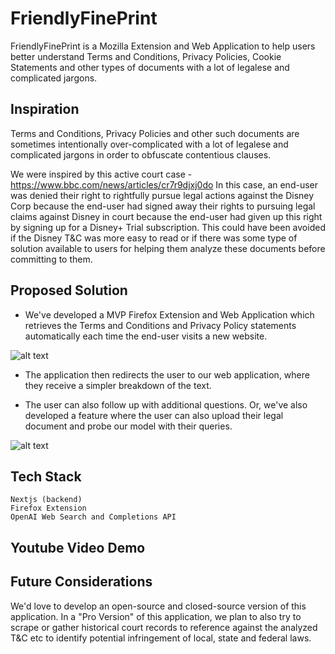 # FriendlyFinePrint

FriendlyFinePrint is a Mozilla Extension and Web Application to help users better understand Terms and Conditions, Privacy Policies, Cookie Statements and other types of documents with a lot of legalese and complicated jargons. 

## Inspiration

Terms and Conditions, Privacy Policies and other such documents are sometimes intentionally over-complicated with a lot of legalese and complicated jargons in order to obfuscate contentious clauses.


We were inspired by this active court case - https://www.bbc.com/news/articles/cr7r9djxj0do
In this case, an end-user was denied their right to rightfully pursue legal actions against the Disney Corp because the end-user had signed away their rights to pursuing legal claims against Disney in court because the end-user had given up this right by signing up for a Disney+ Trial subscription. This could have been avoided if the Disney T&C was more easy to read or if there was some type of solution available to users for helping them analyze these documents before committing to them.

## Proposed Solution
- We've developed a MVP Firefox Extension and Web Application which retrieves the Terms and Conditions and Privacy Policy statements automatically each time the end-user visits a new website. 

![alt text](https://terms-mocha.vercel.app/demo/1.png)

- The application then redirects the user to our web application, where they receive a simpler breakdown of the text. 

- The user can also follow up with additional questions. Or, we've also developed a feature where the user can also upload their legal document and probe our model with their queries. 

![alt text](https://terms-mocha.vercel.app/demo/2.png)

## Tech Stack

```
Nextjs (backend)
Firefox Extension
OpenAI Web Search and Completions API
```

## Youtube Video Demo

<insert link to youtube video>

## Future Considerations
We'd love to develop an open-source and closed-source version of this application. In a "Pro Version" of this application, we plan to also try to scrape or gather historical court records to reference against the analyzed T&C etc to identify potential infringement of local, state and federal laws.  